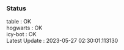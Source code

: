 ### Status


table : OK  
hogwarts : OK  
icy-bot : OK  
Latest Update : 2023-05-27 02:30:01.113130
